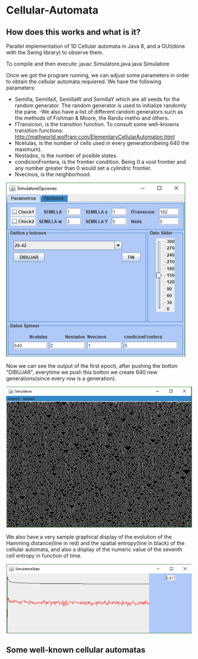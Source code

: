 # Cellular-Automata
## How does this works and what is it?
Parallel implementation of 1D Cellular automata in Java 8, and a GUI(done with the Swing library) to observe them.

To compile and then execute:
  javac Simulatore.java
  java Simulatore
  
Once we got the program running, we can adjust some parameters in order to obtain the cellular automata requiered. We have the following parameters:
  - Semilla, SemillaX, SemillaW and SemillaY which are all seeds for the random generator. The random generator is used to initialize randomly the pane.
  -We also have a list of different random generators such as the methods of Fishman & Moore, the Randu metho and others.
  - fTransicion, is the transition function. To consult some well-knowns transition functions: http://mathworld.wolfram.com/ElementaryCellularAutomaton.html
  - Ncelulas, is the number of cells used in every generation(being 640 the maximum).
  - Nestados, is the number of posible states.
  - condicionFrontera, is the frontier condition. Being 0 a void frontier and any number greater than 0 would set a cylindric frontier.
  - Nvecinos, is the neighborhood.
  
 ![setting window](https://github.com/coloal/Cellular-Automata/blob/master/SettingsWindow.png)
 
 Now we can see the output of the first epoch, after pushing the botton "DIBUJAR", everytime we push this botton we create 640 new generations(since every row is a generation).
 
 ![Display window](https://github.com/coloal/Cellular-Automata/blob/master/ExampleCellularAutomata.png)
 
 We also have a very sample graphical display of the evolution of the Hamming distance(line in red) and the spatial entropy(line in black) of the cellular automata, and also a display of the numeric value of the seventh cell entropy in function of time.

![Statics window](https://github.com/coloal/Cellular-Automata/blob/master/StatsCA.png)

## Some well-known cellular automatas
